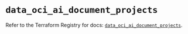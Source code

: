 # `data_oci_ai_document_projects`

Refer to the Terraform Registry for docs: [`data_oci_ai_document_projects`](https://registry.terraform.io/providers/oracle/oci/7.19.0/docs/data-sources/ai_document_projects).
